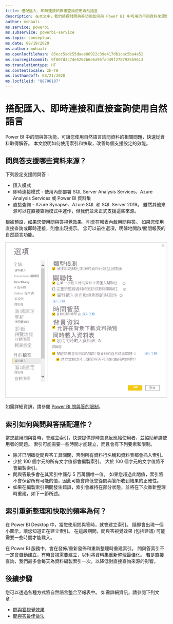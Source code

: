 ```yaml
---
title: 搭配匯入、即時連接和直接查詢使用自然語言
description: 在本文中，我們將探討問與答功能如何與 Power BI 中可用的不同資料來源類型搭配運作。 我們也將探討索引和快取的概念。
author: mohaali
ms.service: powerbi
ms.subservice: powerbi-service
ms.topic: conceptual
ms.date: 08/19/2020
ms.author: mohaali
ms.openlocfilehash: 85ecc5adc55daee86922c39e417db1cac5ba4a52
ms.sourcegitcommit: 0f807d3c74e5202b6e6a95fad49f2787928b9613
ms.translationtype: HT
ms.contentlocale: zh-TW
ms.lasthandoff: 08/21/2020
ms.locfileid: "88706187"
---
```

# <a name="use-natural-language-with-import-live-connect-and-direct-query"></a>搭配匯入、即時連接和直接查詢使用自然語言

Power BI 中的問與答功能，可讓您使用自然語言詢問資料的相關問題，快速從資料取得解答。 本文說明如何使用索引和快取，改善每個支援設定的效能。

## <a name="what-data-sources-are-supported-in-qa"></a>問與答支援哪些資料來源？

下列設定支援問與答：

- 匯入模式
- 即時連接模式 - 使用內部部署 SQL Server Analysis Services、Azure Analysis Services 或 Power BI 資料集
- 直接查詢 - Azure Synapse、Azure SQL 和 SQL Server 2019。 雖然其他來源可以在直接查詢模式中運作，但我們並未正式支援這些來源。

根據預設，如果您使用問與答視覺效果，則會在報表內啟用問與答。 如果您使用直接查詢或即時連接，則會出現提示。 您可以前往選項，明確地開啟/關閉報表的自然語言功能。

![問與答桌面選項](media/qna-desktop-options.png)

如需詳細資訊，請參閱 [Power BI 問與答的限制](q-and-a-limitations.md)。

## <a name="how-does-indexing-work-with-qa"></a>索引如何與問與答搭配運作？

當您啟用問與答時，會建立索引，快速提供即時意見反應給使用者，並協助解譯使用者的問題。 索引可能需要一些時間才能建立，而且會有下列要素和限制。

- 除非已明確從問與答工具關閉，否則所有資料行名稱和資料表都會插入索引。
- 少於 100 個字元的所有文字值都會編製索引。 大於 100 個字元的文字值將不會編製索引。 
- 問與答最多會在其索引中儲存 5 百萬個唯一值。 如果您超過此閾值，索引將不會保留所有可能的值，因此可能會降低您從問與答所收到結果的正確性。
- 如果在編製索引期間發生錯誤，索引會維持在部分狀態，並將在下次重新整理時重建，如下一節所述。

## <a name="how-often-is-the-index-refreshed-and-cached"></a>索引重新整理和快取的頻率為何？

在 Power BI Desktop 中，當您使用問與答時，就會建立索引。 隨即會出現一個小圖示，讓您知道正在建立索引。 在這段期間，問與答視覺效果 (包括建議) 可能需要一些時間才能載入。

在 Power BI 服務中，會在發佈/重新發佈和重新整理時重建索引。 問與答索引不一定會自動建立，有時會視需要建立，以利將資料集重新整理最佳化。 若是直接查詢，我們最多會每天為資料編製索引一次，以降低對直接查詢來源的影響。

## <a name="next-steps"></a>後續步驟

您可以透過各種方式將自然語言整合至報表中。 如需詳細資訊，請參閱下列文章：

* [問與答視覺效果](../visuals/power-bi-visualization-q-and-a.md)
* [問與答最佳做法](q-and-a-best-practices.md)
